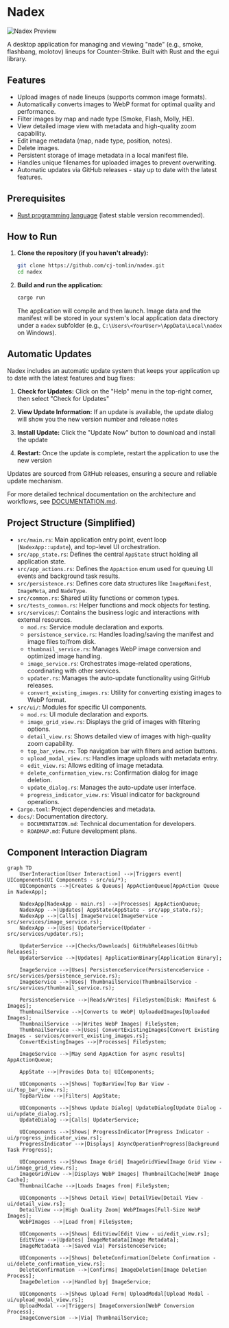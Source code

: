 # Nadex

![Nadex Preview](./preview.png)

A desktop application for managing and viewing "nade" (e.g., smoke, flashbang, molotov) lineups for Counter-Strike. Built with Rust and the egui library.

## Features

*   Upload images of nade lineups (supports common image formats).
*   Automatically converts images to WebP format for optimal quality and performance.
*   Filter images by map and nade type (Smoke, Flash, Molly, HE).
*   View detailed image view with metadata and high-quality zoom capability.
*   Edit image metadata (map, nade type, position, notes).
*   Delete images.
*   Persistent storage of image metadata in a local manifest file.
*   Handles unique filenames for uploaded images to prevent overwriting.
*   Automatic updates via GitHub releases - stay up to date with the latest features.

## Prerequisites

*   [Rust programming language](https://www.rust-lang.org/tools/install) (latest stable version recommended).

## How to Run

1.  **Clone the repository (if you haven't already):**
    ```bash
    git clone https://github.com/cj-tomlin/nadex.git
    cd nadex
    ```

2.  **Build and run the application:**
    ```bash
    cargo run
    ```

    The application will compile and then launch. Image data and the manifest will be stored in your system's local application data directory under a `nadex` subfolder (e.g., `C:\Users\<YourUser>\AppData\Local\nadex` on Windows).

## Automatic Updates

Nadex includes an automatic update system that keeps your application up to date with the latest features and bug fixes:

1. **Check for Updates:** Click on the "Help" menu in the top-right corner, then select "Check for Updates"

2. **View Update Information:** If an update is available, the update dialog will show you the new version number and release notes

3. **Install Update:** Click the "Update Now" button to download and install the update

4. **Restart:** Once the update is complete, restart the application to use the new version

Updates are sourced from GitHub releases, ensuring a secure and reliable update mechanism.

For more detailed technical documentation on the architecture and workflows, see [DOCUMENTATION.md](./docs/DOCUMENTATION.md).

## Project Structure (Simplified)

*   `src/main.rs`: Main application entry point, event loop (`NadexApp::update`), and top-level UI orchestration.
*   `src/app_state.rs`: Defines the central `AppState` struct holding all application state.
*   `src/app_actions.rs`: Defines the `AppAction` enum used for queuing UI events and background task results.
*   `src/persistence.rs`: Defines core data structures like `ImageManifest`, `ImageMeta`, and `NadeType`.
*   `src/common.rs`: Shared utility functions or common types.
*   `src/tests_common.rs`: Helper functions and mock objects for testing.
*   `src/services/`: Contains the business logic and interactions with external resources.
    *   `mod.rs`: Service module declaration and exports.
    *   `persistence_service.rs`: Handles loading/saving the manifest and image files to/from disk.
    *   `thumbnail_service.rs`: Manages WebP image conversion and optimized image handling.
    *   `image_service.rs`: Orchestrates image-related operations, coordinating with other services.
    *   `updater.rs`: Manages the auto-update functionality using GitHub releases.
    *   `convert_existing_images.rs`: Utility for converting existing images to WebP format.
*   `src/ui/`: Modules for specific UI components.
    *   `mod.rs`: UI module declaration and exports.
    *   `image_grid_view.rs`: Displays the grid of images with filtering options.
    *   `detail_view.rs`: Shows detailed view of images with high-quality zoom capability.
    *   `top_bar_view.rs`: Top navigation bar with filters and action buttons.
    *   `upload_modal_view.rs`: Handles image uploads with metadata entry.
    *   `edit_view.rs`: Allows editing of image metadata.
    *   `delete_confirmation_view.rs`: Confirmation dialog for image deletion.
    *   `update_dialog.rs`: Manages the auto-update user interface.
    *   `progress_indicator_view.rs`: Visual indicator for background operations.
*   `Cargo.toml`: Project dependencies and metadata.
*   `docs/`: Documentation directory.
    *   `DOCUMENTATION.md`: Technical documentation for developers.
    *   `ROADMAP.md`: Future development plans.

## Component Interaction Diagram

```mermaid
graph TD
    UserInteraction[User Interaction] -->|Triggers event| UIComponents(UI Components - src/ui/*);
    UIComponents -->|Creates & Queues| AppActionQueue[AppAction Queue in NadexApp];
    
    NadexApp[NadexApp - main.rs] -->|Processes| AppActionQueue;
    NadexApp -->|Updates| AppState(AppState - src/app_state.rs);
    NadexApp -->|Calls| ImageService(ImageService - src/services/image_service.rs);
    NadexApp -->|Uses| UpdaterService(Updater - src/services/updater.rs);
    
    UpdaterService -->|Checks/Downloads| GitHubReleases[GitHub Releases];
    UpdaterService -->|Updates| ApplicationBinary[Application Binary];
    
    ImageService -->|Uses| PersistenceService(PersistenceService - src/services/persistence_service.rs);
    ImageService -->|Uses| ThumbnailService(ThumbnailService - src/services/thumbnail_service.rs);
    
    PersistenceService -->|Reads/Writes| FileSystem[Disk: Manifest & Images];
    ThumbnailService -->|Converts to WebP| UploadedImages[Uploaded Images];
    ThumbnailService -->|Writes WebP Images| FileSystem;
    ThumbnailService -->|Uses| ConvertExistingImages[Convert Existing Images - services/convert_existing_images.rs];
    ConvertExistingImages -->|Processes| FileSystem;
    
    ImageService -->|May send AppAction for async results| AppActionQueue;
    
    AppState -->|Provides Data to| UIComponents;
    
    UIComponents -->|Shows| TopBarView[Top Bar View - ui/top_bar_view.rs];
    TopBarView -->|Filters| AppState;
    
    UIComponents -->|Shows Update Dialog| UpdateDialog[Update Dialog - ui/update_dialog.rs];
    UpdateDialog -->|Calls| UpdaterService;
    
    UIComponents -->|Shows| ProgressIndicator[Progress Indicator - ui/progress_indicator_view.rs];
    ProgressIndicator -->|Displays| AsyncOperationProgress[Background Task Progress];
    
    UIComponents -->|Shows Image Grid| ImageGridView[Image Grid View - ui/image_grid_view.rs];
    ImageGridView -->|Displays WebP Images| ThumbnailCache[WebP Image Cache];
    ThumbnailCache -->|Loads Images from| FileSystem;
    
    UIComponents -->|Shows Detail View| DetailView[Detail View - ui/detail_view.rs];
    DetailView -->|High Quality Zoom| WebPImages[Full-Size WebP Images];
    WebPImages -->|Load from| FileSystem;
    
    UIComponents -->|Shows| EditView[Edit View - ui/edit_view.rs];
    EditView -->|Updates| ImageMetadata[Image Metadata];
    ImageMetadata -->|Saved via| PersistenceService;
    
    UIComponents -->|Shows| DeleteConfirmation[Delete Confirmation - ui/delete_confirmation_view.rs];
    DeleteConfirmation -->|Confirms| ImageDeletion[Image Deletion Process];
    ImageDeletion -->|Handled by| ImageService;
    
    UIComponents -->|Shows Upload Form| UploadModal[Upload Modal - ui/upload_modal_view.rs];
    UploadModal -->|Triggers| ImageConversion[WebP Conversion Process];
    ImageConversion -->|Via| ThumbnailService;
```

